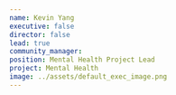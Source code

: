 ```yaml
---
name: Kevin Yang
executive: false
director: false
lead: true
community_manager: 
position: Mental Health Project Lead
project: Mental Health
image: ../assets/default_exec_image.png
---
```

